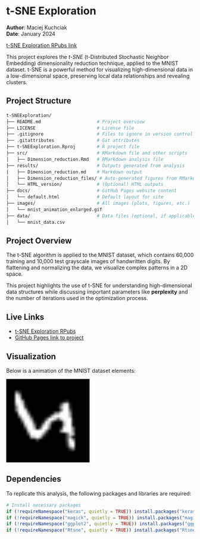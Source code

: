 # t-SNE Exploration

**Author**: Maciej Kuchciak  
**Date**: January 2024  

[t-SNE Exploration RPubs link](https://rpubs.com/TusVasMit/T-SNEExploration)

This project explores the *t-SNE* (t-Distributed Stochastic Neighbor Embedding) dimensionality reduction technique, applied to the MNIST dataset. t-SNE is a powerful method for visualizing high-dimensional data in a low-dimensional space, preserving local data relationships and revealing clusters.

## Project Structure

```bash
t-SNEExploration/
├── README.md                     # Project overview
├── LICENSE                       # License file
├── .gitignore                    # Files to ignore in version control
├── .gitattributes                # Git attributes
├── t-SNEExploration.Rproj        # R project file
├── src/                          # RMarkdown file and other scripts
│   ├── Dimension_reduction.Rmd   # RMarkdown analysis file
├── results/                      # Outputs generated from analysis
│   ├── Dimension_reduction.md    # Markdown output
│   ├── Dimension_reduction_files/ # Auto-generated figures from RMarkdown
│   └── HTML_version/             # (Optional) HTML outputs
├── docs/                         # GitHub Pages website content
│   └── default.html              # Default layout for site
├── images/                       # All images (plots, figures, etc.)
│   └── mnist_animation_enlarged.gif
├── data/                         # Data files (optional, if applicable)
│   └── mnist_data.csv
```

## Project Overview

The t-SNE algorithm is applied to the MNIST dataset, which contains 60,000 training and 10,000 test grayscale images of handwritten digits. By flattening and normalizing the data, we visualize complex patterns in a 2D space.

This project highlights the use of t-SNE for understanding high-dimensional data structures while discussing important parameters like **perplexity** and the number of iterations used in the optimization process.

## Live Links

- [t-SNE Exploration RPubs](https://rpubs.com/TusVasMit/T-SNEExploration)
- [GitHub Pages link to project](https://your-github-page-link-here)

## Visualization

Below is a animation of the MNIST dataset elements:

![t-SNE Animation](images/mnist_animation_enlarged.gif)

## Dependencies

To replicate this analysis, the following packages and libraries are required:

```r
# Install necessary packages
if (!requireNamespace("keras", quietly = TRUE)) install.packages("keras")
if (!requireNamespace("magick", quietly = TRUE)) install.packages("magick")
if (!requireNamespace("ggplot2", quietly = TRUE)) install.packages("ggplot2")
if (!requireNamespace("Rtsne", quietly = TRUE)) install.packages("Rtsne")
